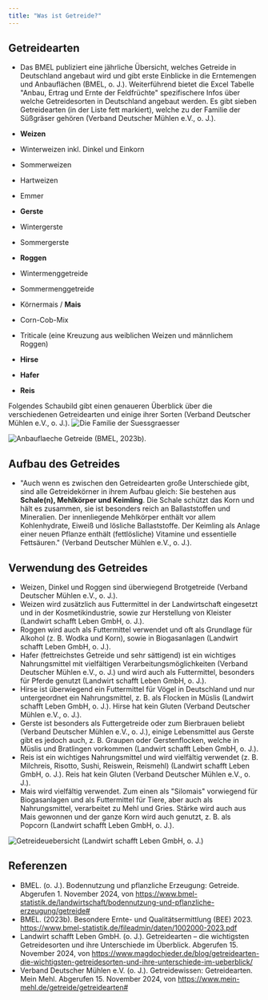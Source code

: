 ```yaml
---
title: "Was ist Getreide?"
---
```


## Getreidearten
- Das BMEL publiziert eine jährliche Übersicht, welches Getreide in Deutschland angebaut wird und gibt erste Einblicke in die Erntemengen und Anbauflächen (BMEL, o. J.). Weiterführend bietet die Excel Tabelle "Anbau, Ertrag und Ernte der Feldfrüchte" spezifischere Infos über welche Getreidesorten in Deutschland angebaut werden. 
Es gibt sieben Getreidearten (in der Liste fett markiert), welche zu der Familie der Süßgräser gehören (Verband Deutscher Mühlen e.V., o. J.).

- **Weizen**
 - Winterweizen inkl. Dinkel und Einkorn
 - Sommerweizen
 - Hartweizen
 - Emmer
- **Gerste**
 - Wintergerste
 - Sommergerste
- **Roggen**
 - Wintermenggetreide
 - Sommermenggetreide
- Körnermais / **Mais**
 - Corn-Cob-Mix
- Triticale (eine Kreuzung aus weiblichen Weizen und männlichem Roggen)
- **Hirse**
- **Hafer**
- **Reis**


Folgendes Schaubild gibt einen genaueren Überblick über die verschiedenen Getreidearten und einige ihrer Sorten (Verband Deutscher Mühlen e.V., o. J.).
![Die Familie der Suessgraesser](https://github.com/user-attachments/assets/18cb94e1-074b-426f-a59c-eb895a334e8d)
 
![Anbauflaeche Getreide](https://github.com/user-attachments/assets/876b9cda-4ed8-4523-8987-3ca74832ba13)
(BMEL, 2023b).

## Aufbau des Getreides 
- "Auch wenn es zwischen den Getreidearten große Unterschiede gibt, sind alle Getreidekörner in ihrem Aufbau gleich: Sie bestehen aus **Schale(n), Mehlkörper und Keimling**. Die Schale schützt das Korn und hält es zusammen, sie ist besonders reich an Ballaststoffen und Mineralien. Der innenliegende Mehlkörper enthält vor allem Kohlenhydrate, Eiweiß und lösliche Ballaststoffe. Der Keimling als Anlage einer neuen Pflanze enthält (fettlösliche) Vitamine und essentielle Fettsäuren." (Verband Deutscher Mühlen e.V., o. J.).


## Verwendung des Getreides
- Weizen, Dinkel und Roggen sind überwiegend Brotgetreide (Verband Deutscher Mühlen e.V., o. J.).
- Weizen wird zusätzlich aus Futtermittel in der Landwirtschaft eingesetzt und in der Kosmetikindustrie, sowie zur Herstellung von Kleister (Landwirt schafft Leben GmbH, o. J.).
- Roggen wird auch als Futtermittel verwendet und oft als Grundlage für Alkohol (z. B. Wodka und Korn), sowie in Biogasanlagen (Landwirt schafft Leben GmbH, o. J.).
- Hafer (fettreichstes Getreide und sehr sättigend) ist ein wichtiges Nahrungsmittel mit vielfältigen Verarbeitungsmöglichkeiten (Verband Deutscher Mühlen e.V., o. J.) und wird auch als Futtermittel, besonders für Pferde genutzt (Landwirt schafft Leben GmbH, o. J.).
- Hirse ist überwiegend ein Futtermittel für Vögel in Deutschland und nur untergeordnet ein Nahrungsmittel, z. B. als Flocken in Müslis (Landwirt schafft Leben GmbH, o. J.). Hirse hat kein Gluten (Verband Deutscher Mühlen e.V., o. J.).
- Gerste ist besonders als Futtergetreide oder zum Bierbrauen beliebt (Verband Deutscher Mühlen e.V., o. J.), einige Lebensmittel aus Gerste gibt es jedoch auch, z. B. Graupen oder Gerstenflocken, welche in Müslis und Bratlingen vorkommen (Landwirt schafft Leben GmbH, o. J.).
- Reis ist ein wichtiges Nahrungsmittel und wird vielfältig verwendet (z. B. Milchreis, Risotto, Sushi, Reiswein, Reismehl) (Landwirt schafft Leben GmbH, o. J.). Reis hat kein Gluten (Verband Deutscher Mühlen e.V., o. J.).
- Mais wird vielfältig verwendet. Zum einen als "Silomais" vorwiegend für Biogasanlagen und als Futtermittel für Tiere, aber auch als Nahrungsmittel, verarbeitet zu Mehl und Gries. Stärke wird auch aus Mais gewonnen und der ganze Korn wird auch genutzt, z. B. als Popcorn (Landwirt schafft Leben GmbH, o. J.).

![Getreideuebersicht](https://github.com/user-attachments/assets/3b50c295-06fa-4907-aa54-d2ee774c6d16)
(Landwirt schafft Leben GmbH, o. J.)



## Referenzen
- BMEL. (o. J.). Bodennutzung und pflanzliche Erzeugung: Getreide. Abgerufen 1. November 2024, von https://www.bmel-statistik.de/landwirtschaft/bodennutzung-und-pflanzliche-erzeugung/getreide#
- BMEL. (2023b). Besondere Ernte- und Qualitätsermittlung (BEE) 2023. https://www.bmel-statistik.de/fileadmin/daten/1002000-2023.pdf
- Landwirt schafft Leben GmbH. (o. J.). Getreidearten – die wichtigsten Getreidesorten und ihre Unterschiede im Überblick. Abgerufen 15. November 2024, von https://www.magdochjeder.de/blog/getreidearten-die-wichtigsten-getreidesorten-und-ihre-unterschiede-im-ueberblick/
- Verband Deutscher Mühlen e.V. (o. J.). Getreidewissen: Getreidearten. Mein Mehl. Abgerufen 15. November 2024, von https://www.mein-mehl.de/getreide/getreidearten#

